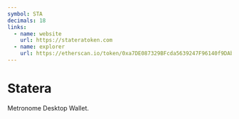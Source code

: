 ```yaml
---
symbol: STA
decimals: 18
links:
  - name: website
    url: https://stateratoken.com
  - name: explorer
    url: https://etherscan.io/token/0xa7DE087329BFcda5639247F96140f9DAbe3DeED1
---
```


# Statera

Metronome Desktop Wallet.

